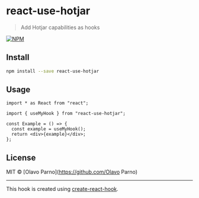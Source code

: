 # react-use-hotjar

> Add Hotjar capabilities as hooks

[![NPM](https://img.shields.io/npm/v/react-use-hotjar.svg)](https://www.npmjs.com/package/react-use-hotjar)

## Install

```bash
npm install --save react-use-hotjar
```

## Usage

```tsx
import * as React from "react";

import { useMyHook } from "react-use-hotjar";

const Example = () => {
  const example = useMyHook();
  return <div>{example}</div>;
};
```

## License

MIT © [Olavo Parno](https://github.com/Olavo Parno)

---

This hook is created using [create-react-hook](https://github.com/hermanya/create-react-hook).
